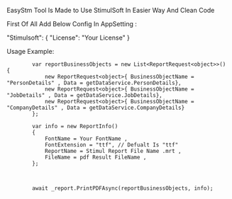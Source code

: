 EasyStm Tool Is Made to Use StimulSoft In Easier Way And Clean Code

First Of All Add Below Config In AppSetting :

  "Stimulsoft": {
    "License": "Your License"
  }


Usage Example: 

            var reportBusinessObjects = new List<ReportRequest<object>>() {
                new ReportRequest<object>{ BusinessObjectName = "PersonDetails" , Data = getDataService.PersonDetails},
                new ReportRequest<object>{ BusinessObjectName = "JobDetails" , Data = getDataService.JobDetails},
                new ReportRequest<object>{ BusinessObjectName = "CompanyDetails" , Data = getDataService.CompanyDetails}
            };

            var info = new ReportInfo()
            {
                FontName = Your FontName ,
                FontExtension = "ttf", // Defualt Is "ttf"
                ReportName = Stimul Report File Name .mrt ,
                FileName = pdf Result FileName ,
            };



            await _report.PrintPDFAsync(reportBusinessObjects, info);
